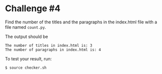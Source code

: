 # Challenge #4

Find the number of the titles and the paragraphs in the index.html file with a file named ```count.py```.

The output should be 
```
The number of titles in index.html is: 3
The number of paragraphs in index.html is: 4
```

To test your result, run:
```
$ source checker.sh
```